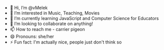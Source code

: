 - 👋 Hi, I’m @vMelek
- 👀 I’m interested in Music, Teaching, Movies
- 🌱 I’m currently learning JavaScript and Computer Science for Educators
- 💞️ I’m looking to collaborate on anything! 
- 📫 How to reach me - carrier pigeon 
- 😄 Pronouns: she/her
- ⚡ Fun fact: I'm actually nice, people just don't think so

<!---
vMelek/vMelek is a ✨ special ✨ repository because its `README.md` (this file) appears on your GitHub profile.
You can click the Preview link to take a look at your changes.
--->
